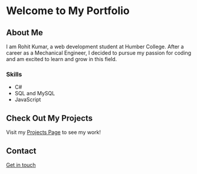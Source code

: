 # Welcome to My Portfolio

## About Me
I am Rohit Kumar, a web development student at Humber College. After a career as a Mechanical Engineer, I decided to pursue my passion for coding and am excited to learn and grow in this field.

### Skills
- C#
- SQL and MySQL
- JavaScript

## Check Out My Projects
Visit my [Projects Page](projects.md) to see my work!

## Contact
[Get in touch](contact.markdown)

